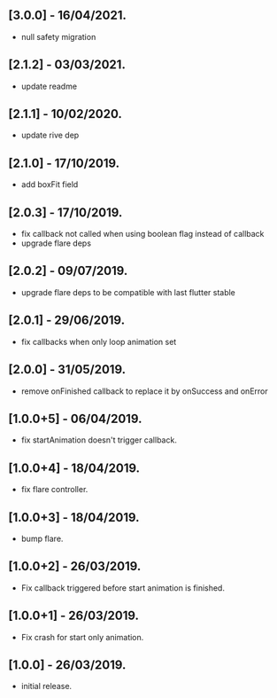 ## [3.0.0] - 16/04/2021.

* null safety migration

## [2.1.2] - 03/03/2021.

* update readme

## [2.1.1] - 10/02/2020.

* update rive dep

## [2.1.0] - 17/10/2019.

* add boxFit field

## [2.0.3] - 17/10/2019.

* fix callback not called when using boolean flag instead of callback
* upgrade flare deps 

## [2.0.2] - 09/07/2019.

* upgrade flare deps to be compatible with last flutter stable

## [2.0.1] - 29/06/2019.

* fix callbacks when only loop animation set

## [2.0.0] - 31/05/2019.

* remove onFinished callback to replace it by onSuccess and onError 

## [1.0.0+5] - 06/04/2019.

* fix startAnimation doesn't trigger callback.

## [1.0.0+4] - 18/04/2019.

* fix flare controller.

## [1.0.0+3] - 18/04/2019.

* bump flare.

## [1.0.0+2] - 26/03/2019.

* Fix callback triggered before start animation is finished.

## [1.0.0+1] - 26/03/2019.

* Fix crash for start only animation.

## [1.0.0] - 26/03/2019.

* initial release.
